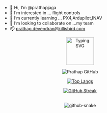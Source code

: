 - 👋 Hi, I’m @prathapjaga
- 👀 I’m interested in ... flight controls
- 🌱 I’m currently learning ... PX4,Ardupilot,INAV
- 💞️ I’m looking to collaborate on ...my team 
- 📫 prathap.devendran@killisbird.com

<!---
prathapjaga/prathapjaga is a ✨ special ✨ repository because its `README.md` (this file) appears on your GitHub profile.
You can click the Preview link to take a look at your changes.
--->
<div align="center" style="text-align: center;">
  <a href="https://git.io/typing-svg">
    <img  height="90" src="https://readme-typing-svg.herokuapp.com/?center=true&vCenter=true&color=2368c8&lines=DR+Prathap+Devendran;,+Flight-controls+system+Developer💻;Github+🤖" alt="Typing SVG">
  </a>
</div>

<div align="center" >
     
  ![ Prathap GitHub ](https://github-readme-stats.vercel.app/api?username=prathapkillis10005/prathapjaga&show_icons=true&theme=bear&background=000&border=30A3DC&dates=FFF)

  [![Top Langs](https://github-readme-stats.vercel.app/api/top-langs/?username=prathapkillis10005/prathapjaga&layout=compact&show_icons=true&theme=bear&background=000&border=30A3DC&dates=FFF)](https://github.com/prathapkillis10005/prathapjaga)

</div>

<div align="center">
  
  [![GitHub Streak](https://streak-stats.demolab.com/?user=prathapkillis10005/prathapjaga&theme=bear&background=000&border=30A3DC&dates=FFF)](https://git.io/streak-stats)

</div>

<br>

<div align="center">
  <picture>
    <source media="(prefers-color-scheme: dark)" srcset="https://raw.githubusercontent.com/prathapkillis10005/prathapjaga/output/github-contribution-grid-snake-dark.svg">
    <source media="(prefers-color-scheme: light)" srcset="https://raw.githubusercontent.com/prathapkillis10005/prathapjaga/output/github-contribution-grid-snake.svg">
    <img alt="github-snake" src="https://raw.githubusercontent.com/prathapkillis10005/prathapjaga/github-contribution-grid-snake.svg">
  </picture>
</div>
<br>
